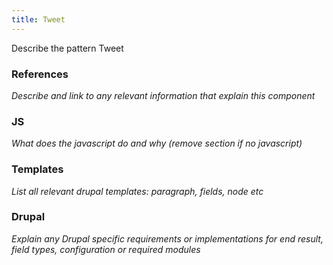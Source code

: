 ```yaml
---
title: Tweet
---
```


Describe the pattern Tweet

### References

_Describe and link to any relevant information that explain this component_

### JS

_What does the javascript do and why (remove section if no javascript)_

### Templates

_List all relevant drupal templates: paragraph, fields, node etc_

### Drupal

_Explain any Drupal specific requirements or implementations for end result, field types, configuration or required modules_
